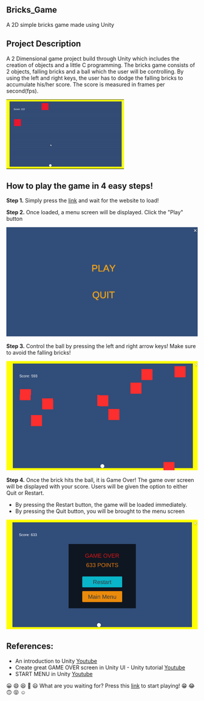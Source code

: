 ## Bricks_Game
 A 2D simple bricks game made using Unity 

## Project Description
A 2 Dimensional game project build through Unity which includes the creation of objects and a little C programming. The bricks game consists of 2 objects, falling bricks and a ball which the user will be controlling. By using the left and right keys, the user has to dodge the falling bricks to accumulate his/her score. The score is measured in frames per second(fps).

![Image 1](Readme_Images/GamePreview.gif)

## How to play the game in 4 easy steps!
**Step 1.** Simply press the [link](https://play.unity.com/u/Darien2805) and wait for the website to load!

**Step 2.** Once loaded, a menu screen will be displayed. Click the "Play" button

![Image 2](Readme_Images/MainMenu.PNG)

**Step 3.** Control the ball by pressing the left and right arrow keys! Make sure to avoid the falling bricks!

![Image 3](Readme_Images/Game.PNG)

**Step 4.** Once the brick hits the ball, it is Game Over! The game over screen will be displayed with your score. Users will be given the option to either Quit or Restart. 
* By pressing the Restart button, the game will be loaded immediately.
* By pressing the Quit button, you will be brought to the menu screen

![Image 4](Readme_Images/Gameover.PNG)

## References:
* An introduction to Unity [Youtube](https://www.youtube.com/watch?v=Bhqmo45Q0Nk)
* Create great GAME OVER screen in Unity UI - Unity tutorial [Youtube](https://www.youtube.com/watch?v=K4uOjb5p3Io)
* START MENU in Unity [Youtube](https://www.youtube.com/watch?v=zc8ac_qUXQY)

:grinning: :smile: :laughing: :rofl: :smiley:
What are you waiting for? Press this [link](https://play.unity.com/u/Darien2805) to start playing!
:grin: :joy: :upside_down_face: :stuck_out_tongue_closed_eyes: :relaxed: